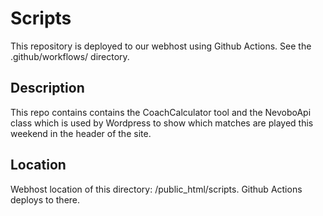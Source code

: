 # Scripts

This repository is deployed to our webhost using Github Actions. See the .github/workflows/ directory. 

## Description
This repo contains contains the CoachCalculator tool and the NevoboApi class which is used by Wordpress to show which matches are played this weekend in the header of the site. 

## Location
Webhost location of this directory: /public_html/scripts. Github Actions deploys to there. 

